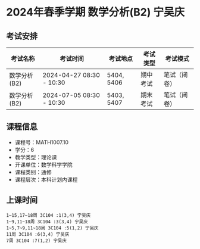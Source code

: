 # 2024年春季学期 数学分析(B2) 宁吴庆




## 考试安排

| 考试名称 | 考试时间 | 考试地点 | 考试类型 | 考试模式 |
| -------- | -------- | -------- | -------- | -------- |
| 数学分析(B2) | 2024-04-27 08:30 - 10:30 | 5404, 5406 | 期中考试 | 笔试（闭卷） |
| 数学分析(B2) | 2024-07-05 08:30 - 10:30 | 5403, 5407 | 期末考试 | 笔试（闭卷） |





## 课程信息

- 课程号：MATH1007.10
- 学分：6
- 教学类型：理论课
- 开课单位：数学科学学院
- 课程类别：通修
- 课程层次：本科计划内课程

## 上课时间

```
1~15,17~18周 3C104 :1(3,4) 宁吴庆
1~9,11~18周 3C104 :3(3,4) 宁吴庆
1~5,7~9,11~18周 3C104 :5(1,2) 宁吴庆
11周 3C104 :6(3,4) 宁吴庆
7周 3C104 :7(1,2) 宁吴庆
```

